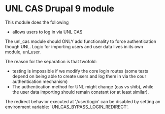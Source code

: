 # UNL CAS Drupal 9 module

This module does the following
* allows users to log in via UNL CAS

The unl_cas module should ONLY add functionality to force authentication though UNL. Logic for importing users and user data lives in its own module, unl_user.

The reason for the separation is that twofold:
* testing is impossible if we modify the core login routes (some tests depend on being able to create users and log them in via the cour authentication mechanism)
* The authentication method for UNL might change (cas vs shib), while the user data importing should remain constant (or at least similar).

The redirect behavior executed at '/user/login' can be disabled by setting an environment variable: 'UNLCAS_BYPASS_LOGIN_REDIRECT'.
